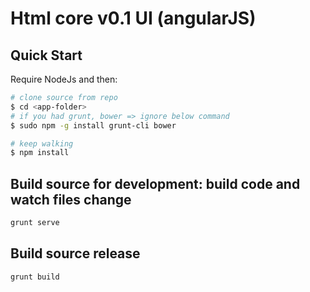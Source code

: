 # Html core v0.1 UI (angularJS)

## Quick Start

Require NodeJs and then:

```sh
# clone source from repo 
$ cd <app-folder>
# if you had grunt, bower => ignore below command
$ sudo npm -g install grunt-cli bower

# keep walking
$ npm install
```

## Build source for development: build code and watch files change
```sh
grunt serve
```

## Build source release
```sh
grunt build
```